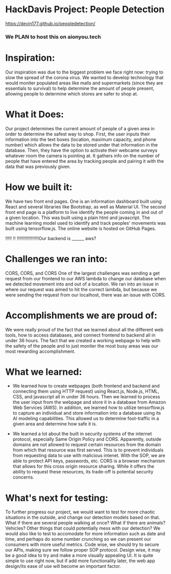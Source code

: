 <h1>
HackDavis Project: People Detection
</h1>

https://devin177.github.io/peopledetection/
### We PLAN to host this on aionyou.tech

<h1>Inspiration:</h1>

Our inspiration was due to the biggest problem we face right now: trying to slow the spread of the corona virus. We wanted to develop technology that would moniter populated areas like malls and supermarkets (since they are essentials to survival) to help determine the amount of people present, allowing people to determine which stores are safer to shop at.

<h1>What it Does:</h1>

Our project determines the current amount of people of a given area in order to determine the safest way to shop. First, the user inputs their information into the text boxes (location, maximum capacity, and phone number) which allows the data to be stored under that information in the database. Then, they have the option to activate their webcame surveys whatever room the camera is pointing at. It gathers info on the number of people that have entered the area by tracking people and pairing it with the data that was previously given.

<h1>How we built it:</h1>

We have two front end pages. One is an information dashboard built using React and several libraries like Bootstrap, as well as Material UI. The second front end page is a platform to live identify the people coming in and out of a given location. This was built using a plain html and javascript. The machine learning model used to identify and track peoples' movements was built using tensorflow.js. The online website is hosted on GitHub Pages.





!!!!! !! !!!!!!!!!!!!!!!!!Our backend is ______ aws? 





<h1>Challenges we ran into:</h1>

CORS, CORS, and CORS
One of the largest challenges was sending a get request from our frontend to our AWS lambda to change our database when we detected movement into and out of a location. We ran into an issue in where our request was aimed to hit the correct lambda, but because we were sending the request from our localhost, there was an issue with CORS.

<h1>Accomplishments we are proud of:</h1>

We were really proud of the fact that we learned about all the different web tools, how to access databases, and connect frontend to backend all in under 36 hours. The fact that we created a working webpage to help with the safety of the people and to just moniter the most busy areas was our most rewarding accomplishment. 

<h1>What we learned:</h1>

- We learned how to create webpages (both frontend and backend and connecting them using HTTP request) using React.js, Node.js, HTML, CSS, and javascript all in under 36 hours. Then we learned to process the user input from the webpage and store it in a database from Amazon Web Services (AWS). In addition, we learned how to utilize tensorflow.js to capture an individual and store information into a database using its AI modeling capabilities. This allowed us to determine foot-traffic in a given area and determine how safe it is. 

- We learned a lot about the built in security systems of the internet protocol, especially Same Origin Policy and CORS. Apparently, outside domains are not allowed to request certain resources from the domain from which that resource was first served. This is to prevent individuals from requesting data to use with malicious intenet. With the SOP, we are able to protect API keys, passwords, etc. CORS is a browser mechanism that allows for this cross origin resource sharing. While it offers the ability to request these resources, its trade-off is potential security concerns.

<h1>What's next for testing:</h1>
To further progress our project, we would want to test for more chaotic situations in the outside, and change our detection models based on that. What if there are several people walking at once? What if there are animals? Vehicles? Other things that could potentially mess with our detection?
We would also like to test to accomodate for more information such as date and time, and perhaps do some number crunching so we can present our consumers with more useful metrics.
Code wise, we should try to secure our APIs, making sure we follow proper SOP protocol.
Design wise, it may be a good idea to try and make a more visually appealing UI. It is quite simple to use right now, but if add more functionality later, the web app design/its ease of use will become an important factor.

